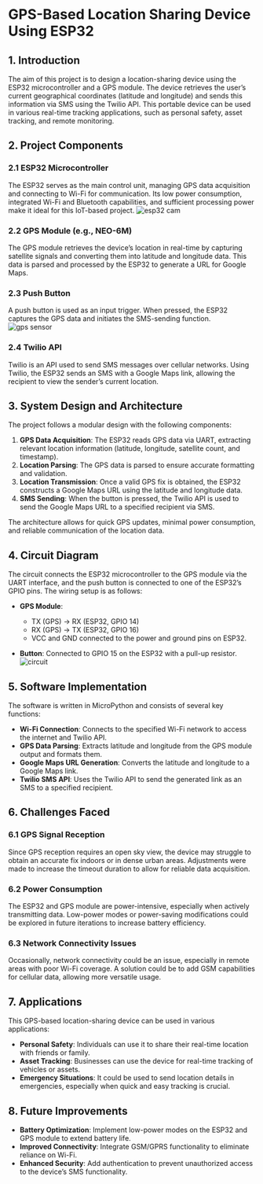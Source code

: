 # **GPS-Based Location Sharing Device Using ESP32**

## 1. **Introduction**

The aim of this project is to design a location-sharing device using the ESP32 microcontroller and a GPS module. The device retrieves the user’s current geographical coordinates (latitude and longitude) and sends this information via SMS using the Twilio API. This portable device can be used in various real-time tracking applications, such as personal safety, asset tracking, and remote monitoring.

## 2. **Project Components**

### 2.1 **ESP32 Microcontroller**
The ESP32 serves as the main control unit, managing GPS data acquisition and connecting to Wi-Fi for communication. Its low power consumption, integrated Wi-Fi and Bluetooth capabilities, and sufficient processing power make it ideal for this IoT-based project.
![esp32 cam](https://reversepcb.com/wp-content/uploads/2023/02/ESP32-CAM-camera-development-board.png)
### 2.2 **GPS Module (e.g., NEO-6M)**
The GPS module retrieves the device’s location in real-time by capturing satellite signals and converting them into latitude and longitude data. This data is parsed and processed by the ESP32 to generate a URL for Google Maps.

### 2.3 **Push Button**
A push button is used as an input trigger. When pressed, the ESP32 captures the GPS data and initiates the SMS-sending function.
![gps sensor](https://1.bp.blogspot.com/-jnz8MnX8YS0/X6zOwAqQogI/AAAAAAAAAfA/yO6UKmsAirMKwneOHm2IOO3p-Yv4gt6WACLcBGAsYHQ/s512/NEO-6M-GPS-Receiver-Module.jpg)
### 2.4 **Twilio API**
Twilio is an API used to send SMS messages over cellular networks. Using Twilio, the ESP32 sends an SMS with a Google Maps link, allowing the recipient to view the sender’s current location.

## 3. **System Design and Architecture**

The project follows a modular design with the following components:

1. **GPS Data Acquisition**: The ESP32 reads GPS data via UART, extracting relevant location information (latitude, longitude, satellite count, and timestamp).
2. **Location Parsing**: The GPS data is parsed to ensure accurate formatting and validation.
3. **Location Transmission**: Once a valid GPS fix is obtained, the ESP32 constructs a Google Maps URL using the latitude and longitude data.
4. **SMS Sending**: When the button is pressed, the Twilio API is used to send the Google Maps URL to a specified recipient via SMS.

The architecture allows for quick GPS updates, minimal power consumption, and reliable communication of the location data.

## 4. **Circuit Diagram**

The circuit connects the ESP32 microcontroller to the GPS module via the UART interface, and the push button is connected to one of the ESP32’s GPIO pins. The wiring setup is as follows:

- **GPS Module**: 
  - TX (GPS) → RX (ESP32, GPIO 14)
  - RX (GPS) → TX (ESP32, GPIO 16)
  - VCC and GND connected to the power and ground pins on ESP32.

- **Button**: Connected to GPIO 15 on the ESP32 with a pull-up resistor.
![circuit](https://www.electronicwings.com/storage/PlatformSection/TopicContent/475/description/GSP%20interface%20with%20NodeMCU.png)
## 5. **Software Implementation**

The software is written in MicroPython and consists of several key functions:

- **Wi-Fi Connection**: Connects to the specified Wi-Fi network to access the internet and Twilio API.
- **GPS Data Parsing**: Extracts latitude and longitude from the GPS module output and formats them.
- **Google Maps URL Generation**: Converts the latitude and longitude to a Google Maps link.
- **Twilio SMS API**: Uses the Twilio API to send the generated link as an SMS to a specified recipient.

## 6. **Challenges Faced**

### 6.1 **GPS Signal Reception**
Since GPS reception requires an open sky view, the device may struggle to obtain an accurate fix indoors or in dense urban areas. Adjustments were made to increase the timeout duration to allow for reliable data acquisition.

### 6.2 **Power Consumption**
The ESP32 and GPS module are power-intensive, especially when actively transmitting data. Low-power modes or power-saving modifications could be explored in future iterations to increase battery efficiency.

### 6.3 **Network Connectivity Issues**
Occasionally, network connectivity could be an issue, especially in remote areas with poor Wi-Fi coverage. A solution could be to add GSM capabilities for cellular data, allowing more versatile usage.

## 7. **Applications**

This GPS-based location-sharing device can be used in various applications:

- **Personal Safety**: Individuals can use it to share their real-time location with friends or family.
- **Asset Tracking**: Businesses can use the device for real-time tracking of vehicles or assets.
- **Emergency Situations**: It could be used to send location details in emergencies, especially when quick and easy tracking is crucial.

## 8. **Future Improvements**

- **Battery Optimization**: Implement low-power modes on the ESP32 and GPS module to extend battery life.
- **Improved Connectivity**: Integrate GSM/GPRS functionality to eliminate reliance on Wi-Fi.
- **Enhanced Security**: Add authentication to prevent unauthorized access to the device’s SMS functionality.
